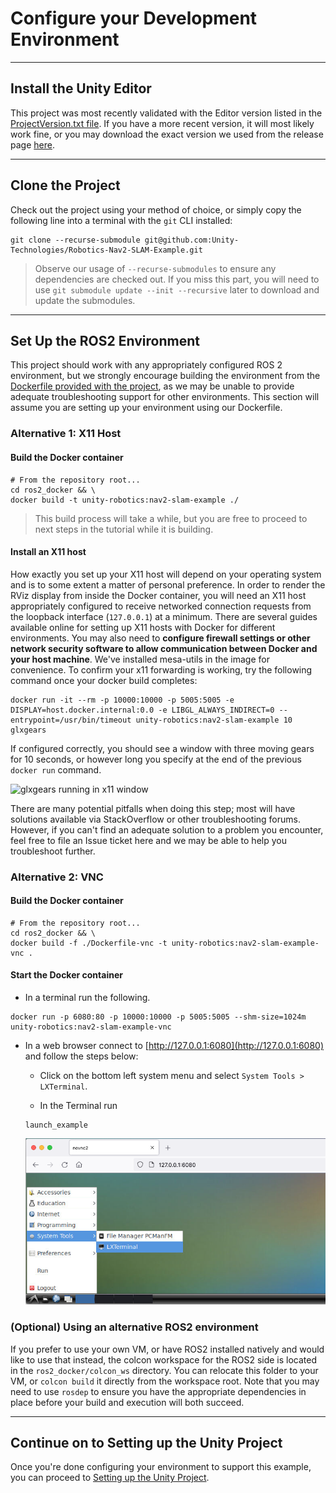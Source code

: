 # Configure your Development Environment
---  
## Install the Unity Editor  
This project was most recently validated with the Editor version listed in the [ProjectVersion.txt file](https://github.com/Unity-Technologies/Robotics-Nav2-SLAM-Example/blob/dev/Nav2SLAMExampleProject/ProjectSettings/ProjectVersion.txt#L1). If you have a more recent version, it will most likely work fine, or you may download the exact version we used from the release page [here](https://unity3d.com/unity/qa/lts-releases).

---

## Clone the Project
Check out the project using your method of choice, or simply copy the following line into a terminal with the `git` CLI installed:  
```
git clone --recurse-submodule git@github.com:Unity-Technologies/Robotics-Nav2-SLAM-Example.git
```  
>Observe our usage of `--recurse-submodules` to ensure any dependencies are checked out. If you miss this part, you will need to use `git submodule update --init --recursive` later to download and update the submodules.

---

## Set Up the ROS2 Environment
This project should work with any appropriately configured ROS 2 environment, but we strongly encourage building the environment from the [Dockerfile provided with the project](../ros2_docker/Dockerfile), as we may be unable to provide adequate troubleshooting support for other environments. This section will assume you are setting up your environment using our Dockerfile.

### Alternative 1: X11 Host
#### Build the Docker container
```
# From the repository root...
cd ros2_docker && \
docker build -t unity-robotics:nav2-slam-example ./
```
>This build process will take a while, but you are free to proceed to next steps in the tutorial while it is building.

#### Install an X11 host
How exactly you set up your X11 host will depend on your operating system and is to some extent a matter of personal preference.  In order to render the RViz display from inside the Docker container, you will need an X11 host appropriately configured to receive networked connection requests from the loopback interface (`127.0.0.1`) at a minimum.  There are several guides available online for setting up X11 hosts with Docker for different environments. You may also need to **configure firewall settings or other network security software to allow communication between Docker and your host machine**. We've installed mesa-utils in the image for convenience. To confirm your x11 forwarding is working, try the following command once your docker build completes:

```
docker run -it --rm -p 10000:10000 -p 5005:5005 -e DISPLAY=host.docker.internal:0.0 -e LIBGL_ALWAYS_INDIRECT=0 --entrypoint=/usr/bin/timeout unity-robotics:nav2-slam-example 10 glxgears
```

If configured correctly, you should see a window with three moving gears for 10 seconds, or however long you specify at the end of the previous `docker run` command.

![glxgears running in x11 window](images/glxgears.gif)

There are many potential pitfalls when doing this step; most will have solutions available via StackOverflow or other troubleshooting forums. However, if you can't find an adequate solution to a problem you encounter, feel free to file an Issue ticket here and we may be able to help you troubleshoot further.

### Alternative 2: VNC
#### Build the Docker container
```
# From the repository root...
cd ros2_docker && \
docker build -f ./Dockerfile-vnc -t unity-robotics:nav2-slam-example-vnc .
```
#### Start the Docker container

- In a terminal run the following.

```
docker run -p 6080:80 -p 10000:10000 -p 5005:5005 --shm-size=1024m unity-robotics:nav2-slam-example-vnc
```

- In a web browser connect to [http://127.0.0.1:6080](http://127.0.0.1:6080) and follow the steps below:

  - Click on the bottom left system menu and select `System Tools > LXTerminal`.
  
  - In the Terminal run 
  
  ```
  launch_example
  ```
  
  ![connecting to the docker container](images/start_docker_vnc.png)


### (Optional) Using an alternative ROS2 environment
If you prefer to use your own VM, or have ROS2 installed natively and would like to use that instead, the colcon workspace for the ROS2 side is located in the `ros2_docker/colcon_ws` directory.  You can relocate this folder to your VM, or `colcon build` it directly from the workspace root. Note that you may need to use `rosdep` to ensure you have the appropriate dependencies in place before your build and execution will both succeed.

---


## Continue on to Setting up the Unity Project
Once you're done configuring your environment to support this example, you can proceed to [Setting up the Unity Project](unity_project.md).
